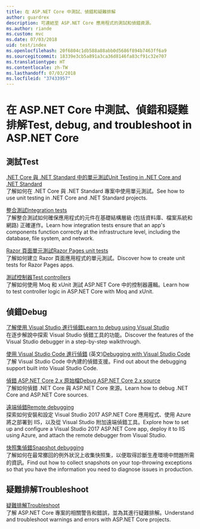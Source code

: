 ```yaml
---
title: 在 ASP.NET Core 中測試、偵錯和疑難排解
author: guardrex
description: 可連結至 ASP.NET Core 應用程式的測試和偵錯資源。
ms.author: riande
ms.custom: mvc
ms.date: 07/03/2018
uid: test/index
ms.openlocfilehash: 20f6804c1db588a88abb0d5686f894b7463ff6a9
ms.sourcegitcommit: 18339e3cb5a891a3ca36d8146fa83cf91c32e707
ms.translationtype: HT
ms.contentlocale: zh-TW
ms.lasthandoff: 07/03/2018
ms.locfileid: "37433957"
---
```

# <a name="test-debug-and-troubleshoot-in-aspnet-core"></a><span data-ttu-id="457f6-103">在 ASP.NET Core 中測試、偵錯和疑難排解</span><span class="sxs-lookup"><span data-stu-id="457f6-103">Test, debug, and troubleshoot in ASP.NET Core</span></span>

## <a name="test"></a><span data-ttu-id="457f6-104">測試</span><span class="sxs-lookup"><span data-stu-id="457f6-104">Test</span></span>

[<span data-ttu-id="457f6-105">.NET Core 與 .NET Standard 中的單元測試</span><span class="sxs-lookup"><span data-stu-id="457f6-105">Unit Testing in .NET Core and .NET Standard</span></span>](/dotnet/articles/core/testing/)  
<span data-ttu-id="457f6-106">了解如何在 .NET Core 與 .NET Standard 專案中使用單元測試。</span><span class="sxs-lookup"><span data-stu-id="457f6-106">See how to use unit testing in .NET Core and .NET Standard projects.</span></span>

[<span data-ttu-id="457f6-107">整合測試</span><span class="sxs-lookup"><span data-stu-id="457f6-107">Integration tests</span></span>](xref:test/integration-tests)  
<span data-ttu-id="457f6-108">了解整合測試如何確保應用程式的元件在基礎結構層級 (包括資料庫、檔案系統和網路) 正確運作。</span><span class="sxs-lookup"><span data-stu-id="457f6-108">Learn how integration tests ensure that an app's components function correctly at the infrastructure level, including the database, file system, and network.</span></span>

[<span data-ttu-id="457f6-109">Razor 頁面單元測試</span><span class="sxs-lookup"><span data-stu-id="457f6-109">Razor Pages unit tests</span></span>](xref:test/razor-pages-tests)  
<span data-ttu-id="457f6-110">了解如何建立 Razor 頁面應用程式的單元測試。</span><span class="sxs-lookup"><span data-stu-id="457f6-110">Discover how to create unit tests for Razor Pages apps.</span></span>

[<span data-ttu-id="457f6-111">測試控制器</span><span class="sxs-lookup"><span data-stu-id="457f6-111">Test controllers</span></span>](xref:mvc/controllers/testing)  
<span data-ttu-id="457f6-112">了解如何使用 Moq 和 xUnit 測試 ASP.NET Core 中的控制器邏輯。</span><span class="sxs-lookup"><span data-stu-id="457f6-112">Learn how to test controller logic in ASP.NET Core with Moq and xUnit.</span></span>

## <a name="debug"></a><span data-ttu-id="457f6-113">偵錯</span><span class="sxs-lookup"><span data-stu-id="457f6-113">Debug</span></span>

[<span data-ttu-id="457f6-114">了解使用 Visual Studio 進行偵錯</span><span class="sxs-lookup"><span data-stu-id="457f6-114">Learn to debug using Visual Studio</span></span>](/visualstudio/debugger/getting-started-with-the-debugger)  
<span data-ttu-id="457f6-115">在逐步解說中探索 Visual Studio 偵錯工具的功能。</span><span class="sxs-lookup"><span data-stu-id="457f6-115">Discover the features of the Visual Studio debugger in a step-by-step walkthrough.</span></span>

<span data-ttu-id="457f6-116">[使用 Visual Studio Code 進行偵錯](https://code.visualstudio.com/docs/editor/debugging) \(英文\)</span><span class="sxs-lookup"><span data-stu-id="457f6-116">[Debugging with Visual Studio Code](https://code.visualstudio.com/docs/editor/debugging)</span></span>  
<span data-ttu-id="457f6-117">了解 Visual Studio Code 中內建的偵錯支援。</span><span class="sxs-lookup"><span data-stu-id="457f6-117">Find out about the debugging support built into Visual Studio Code.</span></span>

[<span data-ttu-id="457f6-118">偵錯 ASP.NET Core 2.x 原始檔</span><span class="sxs-lookup"><span data-stu-id="457f6-118">Debug ASP.NET Core 2.x source</span></span>](https://github.com/aspnet/Docs/issues/4155)  
<span data-ttu-id="457f6-119">了解如何偵錯 .NET Core 與 ASP.NET Core 來源。</span><span class="sxs-lookup"><span data-stu-id="457f6-119">Learn how to debug .NET Core and ASP.NET Core sources.</span></span>

[<span data-ttu-id="457f6-120">遠端偵錯</span><span class="sxs-lookup"><span data-stu-id="457f6-120">Remote debugging</span></span>](/visualstudio/debugger/remote-debugging-azure)  
<span data-ttu-id="457f6-121">探索如何安裝和設定 Visual Studio 2017 ASP.NET Core 應用程式、使用 Azure 將之部署到 IIS，以及從 Visual Studio 附加遠端偵錯工具。</span><span class="sxs-lookup"><span data-stu-id="457f6-121">Explore how to set up and configure a Visual Studio 2017 ASP.NET Core app, deploy it to IIS using Azure, and attach the remote debugger from Visual Studio.</span></span>

[<span data-ttu-id="457f6-122">快照集偵錯</span><span class="sxs-lookup"><span data-stu-id="457f6-122">Snapshot debugging</span></span>](/azure/application-insights/app-insights-snapshot-debugger)  
<span data-ttu-id="457f6-123">了解如何在最常擲回的例外狀況上收集快照集，以便取得診斷生產環境中問題所需的資訊。</span><span class="sxs-lookup"><span data-stu-id="457f6-123">Find out how to collect snapshots on your top-throwing exceptions so that you have the information you need to diagnose issues in production.</span></span>

## <a name="troubleshoot"></a><span data-ttu-id="457f6-124">疑難排解</span><span class="sxs-lookup"><span data-stu-id="457f6-124">Troubleshoot</span></span>

[<span data-ttu-id="457f6-125">疑難排解</span><span class="sxs-lookup"><span data-stu-id="457f6-125">Troubleshoot</span></span>](xref:test/troubleshoot)  
<span data-ttu-id="457f6-126">了解 ASP.NET Core 專案的相關警告和錯誤，並為其進行疑難排解。</span><span class="sxs-lookup"><span data-stu-id="457f6-126">Understand and troubleshoot warnings and errors with ASP.NET Core projects.</span></span>
